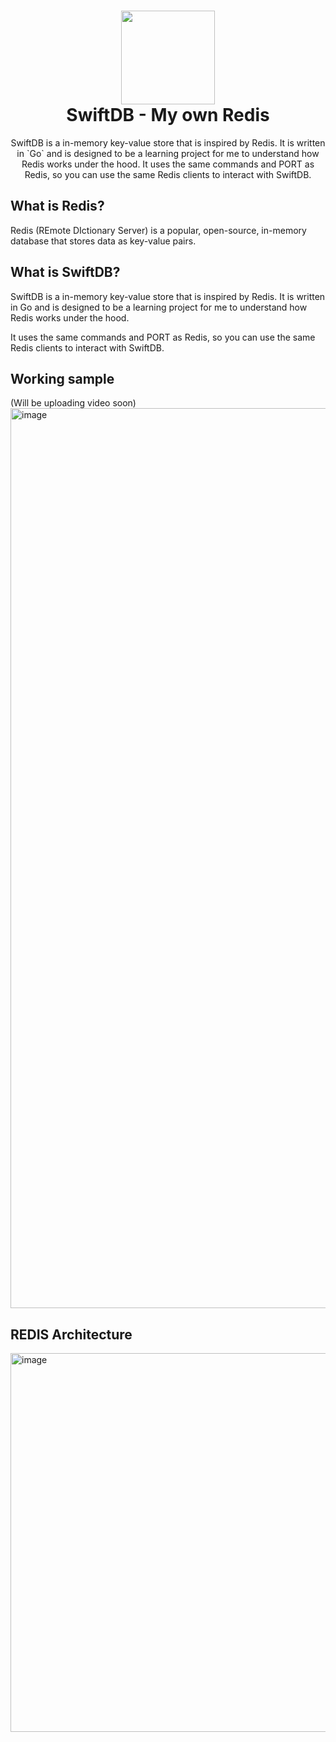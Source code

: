 
<h1 align="center"><img height="150" src="https://github.com/user-attachments/assets/6e076331-9c01-4034-8ce9-56f71e8c3483" /><br>SwiftDB - My own Redis</h1>

<p align="center">
SwiftDB is a in-memory key-value store that is inspired by Redis. It is written in `Go` and is designed to be a learning project for me to understand how Redis works under the hood. It uses the same commands and PORT as Redis, so you can use the same Redis clients to interact with SwiftDB.
</p>

## What is Redis?

Redis (REmote DIctionary Server) is a popular, open-source, in-memory database that stores data as key-value pairs.

## What is SwiftDB?

SwiftDB is a in-memory key-value store that is inspired by Redis. It is written in Go and is designed to be a learning project for me to understand how Redis works under the hood.

It uses the same commands and PORT as Redis, so you can use the same Redis clients to interact with SwiftDB.

## Working sample
(Will be uploading video soon)
<img width="1440" alt="image" src="https://github.com/user-attachments/assets/c94184e8-56ac-4395-857f-a960102d5cb9">

## REDIS Architecture
<img width="606" alt="image" src="https://github.com/user-attachments/assets/d4cfb618-09fb-44a9-b626-be12bbf4016d">
